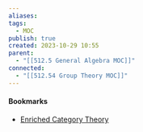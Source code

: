```yaml
---
aliases: 
tags:
  - MOC
publish: true
created: 2023-10-29 10:55
parent:
  - "[[512.5 General Algebra MOC]]"
connected:
  - "[[512.54 Group Theory MOC]]"
---
```
















#### Bookmarks
- [Enriched Category Theory](https://www.youtube.com/playlist?list=PLd8NbPjkXPlhkYKcf02_9riM629t3MjPV)
